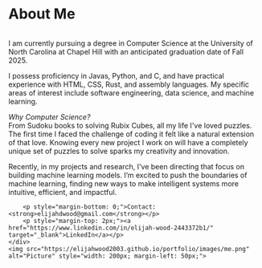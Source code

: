 # About Me

<div style="display: flex; align-items: center;">
    <div>
        <p>I am currently pursuing a degree in Computer Science at the University of North Carolina at Chapel Hill with an anticipated graduation date of Fall 2025.</p> 
        <p>I possess proficiency in Javas, Python, and C, and have practical experience with HTML, CSS, Rust, and assembly languages. My specific areas of interest include software engineering, data science, and machine learning.</p>
        <p><em>Why Computer Science?</em><br>
        From Sudoku books to solving Rubix Cubes, all my life I've loved puzzles. The first time I faced the challenge of coding it felt like a natural extension of that love. Knowing every new project I work on will have a completely unique set of puzzles to solve sparks my creativity and innovation.</p>
        <p>Recently, in my projects and research, I've been directing that focus on building machine learning models. I’m excited to push the boundaries of machine learning, finding new ways to make intelligent systems more intuitive, efficient, and impactful.</p>

        <p style="margin-bottom: 0;">Contact: <strong>elijahdwood@gmail.com</strong></p>
        <p style="margin-top: 2px;"><a href="https://www.linkedin.com/in/elijah-wood-2443372b1/" target="_blank">LinkedIn</a></p>
    </div>
    <img src="https://elijahwood2003.github.io/portfolio/images/me.png" alt="Picture" style="width: 200px; margin-left: 50px;">
</div>